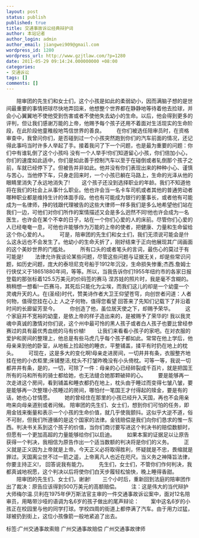 ```yaml
---
layout: post
status: publish
published: true
title: 交通事故诉讼经典辩护词
author: 本站记者
author_login: admin
author_email: jiangwei909@gmail.com
wordpress_id: 1280
wordpress_url: http://www.gzjtlaw.com/?p=1280
date: 2011-05-29 09:14:24.000000000 +08:00
categories:
- 交通诉讼
tags: []
comments: []
---
```

　　陪审团的先生们和女士们，这个小孩是如此的柔弱幼小，因而满脑子想的是世间最重要的事情把球尽快地弄回来，他想整个世界都在静静地等待着他去捡球，并会小心翼翼地不使他受到伤害或者不使他失去幼小的生命。以后，他会得到更多的评判，但让我们感谢万能的上帝，他赐予每个孩子还用不着面对生活现实的生命阶段，在此阶段他童稚般地笃信世界的善良。　　在你们被选任陪审员时，在资格审查中，我曾问你们，是否碰到过一个小孩突然跑到你们的汽车前面的情况，还记得此事吗当时许多人举起了手。接着我问了下一个问题，也是最为重要的问题：你们中有谁轧倒了这个小孩吗 没有一个人举手!你们知道留心小孩，你们倍加小心，你们的速度如此适中，你们是如此善于控制汽车以至于在碰倒或者轧倒那个孩子之前，车就已经停下了。但被告并非如此。他并没有你们表现出来的种种小心、谨慎与苦心，当他停下车，只身走回来时，一个小孩已躺在马路上，生命的光泽从他的眼睛里消失了永远地消失了!　　这个孩子还没到选择职业的年龄。我们不知道他将在我们的社会上从事什么职业。他也许会当一名卡车司机或者其他的普通劳动者哪种职业都是维持生计的体面手段。他也有可能成为银行的董事长，或者他有可能成为一名律师，挣的钱跟代理被告的这些大律师一样多我们是多么地希望他们站在我们一边，可他们对你们所作的案情描述又会是多么迥然不同!他也许会成为一名医生，也许会在某个不幸的日子，站在一个你们心爱的人的床前。尽管你们心爱的人已经奄奄一息，可他也许能够作为万能的上帝的使者，把健康、力量和生命留给这个你心爱的人。　　可是，陪审团的先生们和女士们，我们无须说可能会是什么这永远也不会发生了。他幼小的生命夭折了，刚好结束于正向他展现其广阔画面的这个美妙世界的门槛处。　　所有口头的或者笔头的言词，最伤心的莫过于有可能是!　　法律允许我谈论某些问题，尽管这些问题与证据无关，却是些常识问题，如历史问题，庞大的泰坦尼克号船于1912年沉没，生命损失惨重;杰西.詹姆士行侠仗义于18651880年间，等等。所以，当我告诉你们1955年纽约市的各家日报登载的那张标着125.5万美元的价码签的赛马 涅苏娃的照片时，我是毫不含糊的。稍稍想一想看!一匹赛马，其死后只能化为尘埃，而我们这儿的却是一个幼童一个灵魂升天的人。在(圣经)时代，赞美诗作者大卫王仰望苍穹，向创世者问道：人者何物，值得您挂在心上 人之子何物，值得您看望 回答来了先知们记载下了并沿着时间的长廊留芳至今。　　你创造了他，虽位居天使之下，却赐予荣华。　　这个家庭并不宽裕的幼童，是依上帝的样子造出来的，是被赐予了荣华的! 我以我灵魂中真诚的激情对你们说，这个州中最可怜的黑人孩子或者白人孩子也要比曾经参赛过的具有最优秀血统的马有价植!　　让我们来看看小孩子的家吧。在对衣服的爱护和房间的整理上，他总是有些马虎几乎每个孩子都如此。常常在他上学后，他母亲来到他的卧室，从地板上捡起他的睡衣，平整铺盖，揉平有时扔在地上的枕头。　　可现在，这是多大的变化啊!母亲走进房间，一切井井有条，衣服整齐地挂在他的小衣柜里;床铺整洁;枕头不打皱昨晚没有小头倚枕。可等一等，我说一切都井井有条，是的，一切，可除了一件：母亲的心已经碎裂成千百片，就是把国王所有的马和所有的骑士都给她，也无法缝合她那颗破碎的心。　　要是能够再一次走进这个房间，看到铺盖和睡衣都扔在地上，枕头由于睡过而变得七皱八皱，要是能够再一次整理小孩睡过的房间，哪怕付一笔国王才付得起的赎金，要是有的话，她也心甘情愿。　　她的曾经住在那里的小孩已经升入天国，再也不会用亲吻来向母亲道别或者问候。 陪审团的先生们、女士们，想到你们可怕的任务，即用金钱来衡量和表示一个小孩的生命价值，就几乎使我颤抖。这似乎大逆不道，俗不可耐，但我们所遵循的是这个国家的法律。金钱赔偿是我们向你们恳求的惟一东西。判决书关系到这个孩子的价值，当你们商讨要写进这个判决书的赔偿数额时，但愿有一个更加高超的力量能够给你们以启迪。　　如果本案的证据足以让原告获得一个判决，我相信为原告作出一个适当数额的判决将是你们的义务。　　正义就是正义因为上帝就是上帝。今天正义必将取得胜利，怀疑就是不忠，畏缩就是罪过。天国离尘世不过一箭之遥，上帝离凡人也近在咫尺。当义务之神降旨法律，你要主持正义!， 回答说我有能力。　　先生们，女士们，不管你们作何判决，我都真诚地祝愿，这个判决以后将使你们白天步履轻松愉快，晚上睡得香甜。　　陪审团的先生们、女士们，谢谢!　　三个小时后，重新回到法庭的陪审团作出了裁决：原告应该得到500万美元的高额赔偿。　　注：这是伟大的当代辩护大师梅尔温.贝利在1975年伊万斯法官主审的一件交通事故诉讼案中，面对12名陪审员，用略带沙哑的语调为名6岁的孩子做出的尾声辩论：　　案中这名6岁的小孩正在校园里与他的同学打球。学校四周的街道上都停满了汽车。由于用力过猛，球被扔到街上，这位小孩像箭一般地紧追了出去。标签:广州交通事故索赔 广州交通事故赔偿 广州交通事故律师
